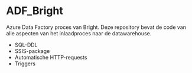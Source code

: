 # ADF_Bright
Azure Data Factory proces van Bright.
Deze repository bevat de code van alle aspecten van het inlaadproces naar de datawarehouse.

- SQL-DDL
- SSIS-package
- Automatische HTTP-requests
- Triggers
